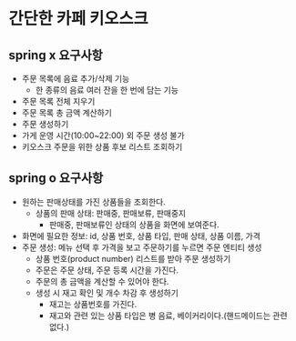 # 간단한 카페 키오스크

## spring x 요구사항
- 주문 목록에 음료 추가/삭제 기능
  - 한 종류의 음료 여러 잔을 한 번에 담는 기능
- 주문 목록 전체 지우기
- 주문 목록 총 금액 계산하기
- 주문 생성하기 
- 가게 운영 시간(10:00~22:00) 외 주문 생성 불가
- 키오스크 주문을 위한 상품 후보 리스트 조회하기

## spring o 요구사항
- 원하는 판매상태를 가진 상품들을 조회한다.
  - 상품의 판매 상태: 판매중, 판매보류, 판매중지
    - 판매중, 판매보류인 상태의 상품을 화면에 보여준다.
- 화면에 필요한 정보: id, 상품 번호, 상품 타입, 판매 상태, 상품 이름, 가격
- 주문 생성: 메뉴 선택 후 가격을 보고 주문하기를 누르면 주문 엔티티 생성
  - 상품 번호(product number) 리스트를 받아 주문 생성하기
  - 주문은 주문 상태, 주문 등록 시간을 가진다.
  - 주문의 총 금액을 계산할 수 있어야 한다.
  - 생성 시 재고 확인 및 개수 차감 후 생성하기
    - 재고는 상품번호를 가진다.
    - 재고와 관련 있는 상품 타입은 병 음료, 베이커리이다.(핸드메이드는 관련 없다.)